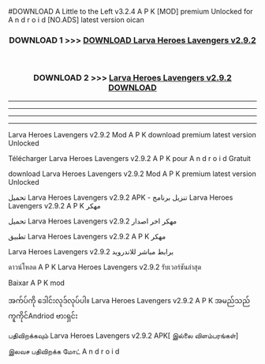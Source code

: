 #DOWNLOAD A Little to the Left v3.2.4 A P K [MOD] premium Unlocked for A n d r o i d [NO.ADS] latest version oican 



<div align="center">

<h3>DOWNLOAD 1 >>> <a href="https://downloadmod1.web.app/?judul=Larva Heroes Lavengers v2.9.2">DOWNLOAD Larva Heroes Lavengers v2.9.2</a></h3><br>

<h3>DOWNLOAD 2 >>> <a href="https://downloadmod1.web.app/?judul=Larva Heroes Lavengers v2.9.2">Larva Heroes Lavengers v2.9.2 DOWNLOAD </a></h3>

</div>


----------------------------------------------------------

----------------------------------------------------------

----------------------------------------------------------

----------------------------------------------------------


Larva Heroes Lavengers v2.9.2 Mod A P K download premium latest version Unlocked

Télécharger Larva Heroes Lavengers v2.9.2 A P K pour A n d r o i d Gratuit

download Larva Heroes Lavengers v2.9.2 Mod A P K premium latest version Unlocked

تحميل Larva Heroes Lavengers v2.9.2 APK - تنزيل برنامج Larva Heroes Lavengers v2.9.2 A P K مهكر

تحميل Larva Heroes Lavengers v2.9.2 مهكر اخر اصدار

تطبيق Larva Heroes Lavengers v2.9.2 A P K مهكر

Larva Heroes Lavengers v2.9.2 برابط مباشر للاندرويد

ดาวน์โหลด A P K Larva Heroes Lavengers v2.9.2 รับเวอร์ชันล่าสุด

Baixar A P K mod

အက်ပ်ကို ဒေါင်းလုဒ်လုပ်ပါ။ Larva Heroes Lavengers v2.9.2 A P K အမည်သည်ကူကိုင်Andriod ဗားရှင်း

பதிவிறக்கவும் Larva Heroes Lavengers v2.9.2 APK[ இல்லை விளம்பரங்கள்] 
 
இலவச பதிவிறக்க மோட் A n d r o i d



